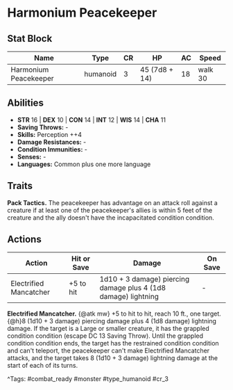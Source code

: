 # Harmonium Peacekeeper

## Stat Block

| Name | Type | CR | HP | AC | Speed |
|------|------|----|----|----|-------|
| Harmonium Peacekeeper | humanoid | 3 | 45 (7d8 + 14) | 18 | walk 30 |

## Abilities

- **STR** 16 | **DEX** 10 | **CON** 14 | **INT** 12 | **WIS** 14 | **CHA** 11
- **Saving Throws:** -  
- **Skills:** Perception ++4  
- **Damage Resistances:** -  
- **Condition Immunities:** -  
- **Senses:** -  
- **Languages:** Common plus one more language

## Traits

**Pack Tactics.** The peacekeeper has advantage on an attack roll against a creature if at least one of the peacekeeper's allies is within 5 feet of the creature and the ally doesn't have the incapacitated condition condition.


## Actions

| Action | Hit or Save | Damage | On Save |
|--------|--------------|--------|----------|
| Electrified Mancatcher | +5 to hit | 1d10 + 3 damage) piercing damage plus 4 (1d8 damage) lightning | - |

**Electrified Mancatcher.** {@atk mw} +5 to hit to hit, reach 10 ft., one target. {@h}8 (1d10 + 3 damage) piercing damage plus 4 (1d8 damage) lightning damage. If the target is a Large or smaller creature, it has the grappled condition condition (escape DC 13 Saving Throw). Until the grappled condition condition ends, the target has the restrained condition condition and can't teleport, the peacekeeper can't make Electrified Mancatcher attacks, and the target takes 8 (1d10 + 3 damage) lightning damage at the start of each of its turns.


^Tags: #combat_ready #monster #type_humanoid #cr_3